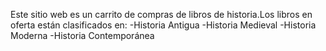 Este sitio web es un carrito de compras de libros de historia.Los libros en oferta están clasificados en:
-Historia Antigua
-Historia Medieval
-Historia Moderna
-Historia Contemporánea